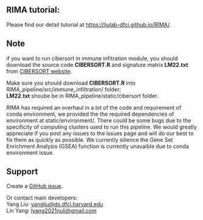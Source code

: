 ## RIMA tutorial:  
Please find our detail tutorial at https://liulab-dfci.github.io/RIMA/.

## Note
if you want to run cibersort in immune infitration module, you should download the source code **CIBERSORT.R** and signature matrix **LM22.txt** from [CIBERSORT website](https://cibersort.stanford.edu).

Make sure you should download **CIBERSORT.R** into RIMA_pipeline/src/immune_infiltration/ folder;\
**LM22.txt** shoube be in RIMA_pipeline/static/cibersort folder.

RIMA has required an overhaul in a lot of the code and requirement of conda environment, we provided the the required dependencies of environment at static/environment/. There could be some bugs due to the specificity of computing clusters used to run this pipeline. We would greatly appreciate if you post any issues to the issues page and will do our best to fix them as quickly as possible. We currently silience the Gene Set Enrichment Analysis (GSEA) function is currently unavaible due to conda environment issue.

## Support 
Create a [GitHub issue](https://github.com/liulab-dfci/RIMA_pipeline/issues).

Or contact main developers:\
Yang Liu: yangliu@ds.dfci.harvard.edu\
Lin Yang: lyang2021nuli@gmail.com 


